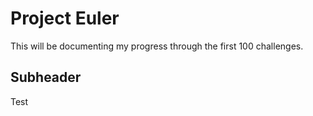 # Project Euler

This will be documenting my progress through the first 100 challenges.

## Subheader

Test